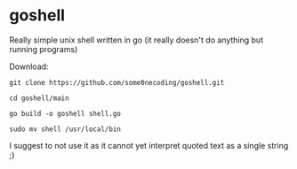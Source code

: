 # goshell
Really simple unix shell written in go (it really doesn't do anything but running programs)

Download:
```
git clone https://github.com/some0necoding/goshell.git

cd goshell/main

go build -o goshell shell.go

sudo mv shell /usr/local/bin
```
I suggest to not use it as it cannot yet interpret quoted text as a single string ;)
